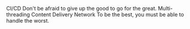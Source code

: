 CI/CD Don't be afraid to give up the good to go for the great. Multi-threading Content Delivery Network To be the best, you must be able to handle the worst.
